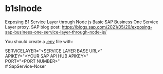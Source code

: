 # b1slnode
Exposing B1 Service Layer through Node js 
Basic SAP Business One Service Layer proxy.
SAP blog post: https://blogs.sap.com/2021/05/20/exposing-sap-business-one-service-layer-through-node-js/

You should create a <a href="https://www.npmjs.com/package/dotenv">.env</a> file with:

SERVICELAYER="\<SERVICE LAYER BASE URL\>"<br>
APIKEY="\<YOUR SAP API HUB APIKEY\>"<br>
PORT="\<PORT NUMBER\>"<br>
#   S a p S e r v i c e - N o s e r  
 